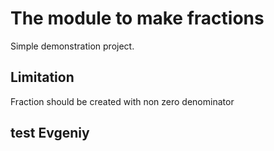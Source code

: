 # The module to make fractions

Simple demonstration project. 

## Limitation

Fraction should be created with non zero denominator

## test Evgeniy
